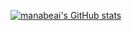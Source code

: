 [![manabeai's GitHub stats](https://github-readme-stats.vercel.app/api?username=manabeai)](https://github.com/anuraghazra/github-readme-stats)
<!--
**manabeai/manabeai** is a ✨ _special_ ✨ repository because its `README.md` (this file) appears on your GitHub profile.

Here are some ideas to get you started:

- 🔭 I’m currently working on ...
- 🌱 I’m currently learning ...
- 👯 I’m looking to collaborate on ...
- 🤔 I’m looking for help with ...
- 💬 Ask me about ...
- 📫 How to reach me: ...
- 😄 Pronouns: ...
- ⚡ Fun fact: ...
-->
